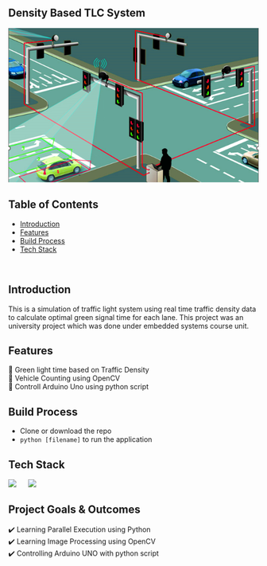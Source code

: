 ## Density Based TLC System

![cover](cover.png)

## Table of Contents

- [Introduction](#introduction)
- [Features](#features)
- [Build Process](#build-process)
- [Tech Stack](#tech-stack)

<br/>

## Introduction

<!-- ![main image]() -->
This is a simulation of traffic light system using real time traffic density data to calculate optimal green signal time for each lane. This project was an university project which was done under embedded systems course unit.


## Features

🚀 Green light time based on Traffic Density <br/>
🚀 Vehicle Counting using OpenCV <br/>
🚀 Controll Arduino Uno using python script

## Build Process

- Clone or download the repo
- `python [filename]` to run the application


## Tech Stack

<p float="left">
    <img src="https://cdn.sanity.io/images/1z5g6za5/production/bd2a6de3d6a228a66c977bcbb241bcde4a42b17d-64x64.png?w=2000&fit=max&auto=format" width="60"  style="padding-right:20px"/>
    <img src="https://cdn.sanity.io/images/1z5g6za5/production/08a80d64e4f831d3aeaba1106f14f46f678a9c7e-2623x2436.png?w=2000&fit=max&auto=format" width="60"  style="padding-right:20px"/>


## Project Goals & Outcomes

✔️ Learning Parallel Execution using Python <br/>
✔️ Learning Image Processing using OpenCV <br/>
✔️ Controlling Arduino UNO with python script